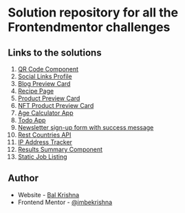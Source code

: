 # Solution repository for all the Frontendmentor challenges

## Links to the solutions

1.  [QR Code Component](https://imbekrishna.github.io/fementor/01-qr-code-component)
2.  [Social Links Profile](https://imbekrishna.github.io/fementor/02-social-links-profile)
3.  [Blog Preview Card](https://imbekrishna.github.io/fementor/03-blog-preview-card)
4.  [Recipe Page](https://imbekrishna.github.io/fementor/04-recipe-page)
5.  [Product Preview Card](https://imbekrishna.github.io/fementor/05-product-preview-card)
6.  [NFT Product Preview Card](https://imbekrishna.github.io/fementor/06-nft-preview-card)
7.  [Age Calculator App](https://age-calc.pages.dev/)
8.  [Todo App](https://fem-todo.pages.dev/)
9.  [Newsletter sign-up form with success message](https://imbekrishna.github.io/fementor/09-newsletter-sign-up)
10. [Rest Countries API](https://rest-countries-1pj.pages.dev/)
11. [IP Address Tracker](https://ip-loc.pages.dev/)
12. [Results Summary Component](https://imbekrishna.github.io/fementor/12-results-summary-component)
13. [Static Job Listing](https://job-listing.pages.dev/)

## Author

- Website - [Bal Krishna](https://imbekrishna.github.io)
- Frontend Mentor - [@imbekrishna](https://www.frontendmentor.io/profile/imbekrishna)
